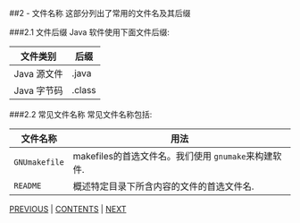 ##2 - 文件名称
这部分列出了常用的文件名及其后缀

###2.1 文件后缀
Java 软件使用下面文件后缀:



文件类别    | 后缀
-----------|--------
Java 源文件 | .java
Java 字节码 | .class

###2.2 常见文件名称
常见文件名称包括:

文件名称     | 用法
--------------|-----
`GNUmakefile` | makefiles的首选文件名。我们使用 `gnumake`来构建软件.
`README`      | 概述特定目录下所含内容的文件的首选文件名.



[PREVIOUS](page01.md) | [CONTENTS](SUMMARY.md) |  [NEXT](page03.md)
